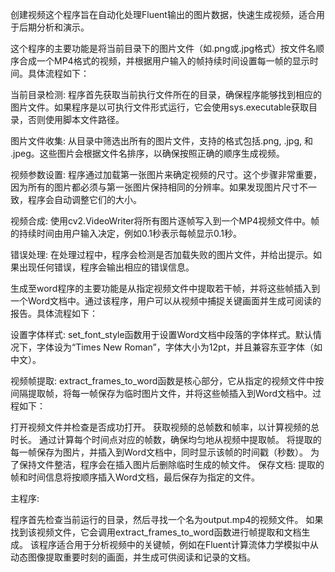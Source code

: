 创建视频这个程序旨在自动化处理Fluent输出的图片数据，快速生成视频，适合用于后期分析和演示。

这个程序的主要功能是将当前目录下的图片文件（如.png或.jpg格式）按文件名顺序合成一个MP4格式的视频，并根据用户输入的帧持续时间设置每一帧的显示时间。具体流程如下：

当前目录检测: 程序首先获取当前执行文件所在的目录，确保程序能够找到相应的图片文件。如果程序是以可执行文件形式运行，它会使用sys.executable获取目录，否则使用脚本文件路径。

图片文件收集: 从目录中筛选出所有的图片文件，支持的格式包括.png, .jpg, 和 .jpeg。这些图片会根据文件名排序，以确保按照正确的顺序生成视频。

视频参数设置: 程序通过加载第一张图片来确定视频的尺寸。这个步骤非常重要，因为所有的图片都必须与第一张图片保持相同的分辨率。如果发现图片尺寸不一致，程序会自动调整它们的大小。

视频合成: 使用cv2.VideoWriter将所有图片逐帧写入到一个MP4视频文件中。帧的持续时间由用户输入决定，例如0.1秒表示每帧显示0.1秒。

错误处理: 在处理过程中，程序会检测是否加载失败的图片文件，并给出提示。如果出现任何错误，程序会输出相应的错误信息。



生成至word程序的主要功能是从指定视频文件中提取若干帧，并将这些帧插入到一个Word文档中。通过该程序，用户可以从视频中捕捉关键画面并生成可阅读的报告。具体流程如下：

设置字体样式: set_font_style函数用于设置Word文档中段落的字体样式。默认情况下，字体设为“Times New Roman”，字体大小为12pt，并且兼容东亚字体（如中文）。

视频帧提取: extract_frames_to_word函数是核心部分，它从指定的视频文件中按间隔提取帧，将每一帧保存为临时图片文件，并将这些帧插入到Word文档中。过程如下：

打开视频文件并检查是否成功打开。
获取视频的总帧数和帧率，以计算视频的总时长。
通过计算每个时间点对应的帧数，确保均匀地从视频中提取帧。
将提取的每一帧保存为图片，并插入到Word文档中，同时显示该帧的时间戳（秒数）。
为了保持文件整洁，程序会在插入图片后删除临时生成的帧文件。
保存文档: 提取的帧和时间信息将按顺序插入Word文档，最后保存为指定的文件。

主程序:

程序首先检查当前运行的目录，然后寻找一个名为output.mp4的视频文件。
如果找到该视频文件，它会调用extract_frames_to_word函数进行帧提取和文档生成。
该程序适合用于分析视频中的关键帧，例如在Fluent计算流体力学模拟中从动态图像提取重要时刻的画面，并生成可供阅读和记录的文档。
